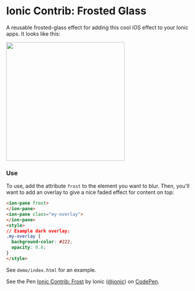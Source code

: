 Ionic Contrib: Frosted Glass
===================

A reusable frosted-glass effect for adding this cool iOS effect to your Ionic apps. It looks like this:

<img src="http://ionicframework.com.s3.amazonaws.com/contrib/frost2.png" style="width: 319px; background-size: 100%">

### Use

To use, add the attribute `frost` to the element you want to blur. Then, you'll want to add an overlay to give a nice faded effect for content on top:

```html
<ion-pane frost>
</ion-pane>
<ion-pane class="my-overlay">
</ion-pane>
<style>
// Example dark overlay:
.my-overlay {
  background-color: #222;
  opacity: 0.8;
}
</style>
```

See `demo/index.html` for an example.

<p data-height="266" data-theme-id="3572" data-slug-hash="pmBch" data-default-tab="result" data-user="ionic" class='codepen'>See the Pen <a href='http://codepen.io/ionic/pen/pmBch/'>Ionic Contrib: Frost</a> by Ionic (<a href='http://codepen.io/ionic'>@ionic</a>) on <a href='http://codepen.io'>CodePen</a>.</p>
<script async src="//codepen.io/assets/embed/ei.js"></script>
